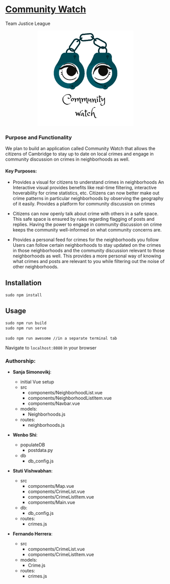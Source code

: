 
# [Community Watch](https://communitywatch.herokuapp.com/)
Team Justice League

<p align="center">
  <img src="public/favicon.ico" width=300 />
</p>


### Purpose and Functionality

We plan to build an application called Community Watch that allows the citizens of Cambridge to stay up to date on local crimes and engage in community discussion on crimes in neighborhoods as well. 

#### Key Purposes: 

- Provides a visual for citizens to understand crimes in neighborhoods
An Interactive visual provides benefits like real-time filtering, interactive hoverability for crime statistics, etc. Citizens can now better make out crime patterns in particular neighborhoods by observing the geography of it easily. 
Provides a platform for community discussion on crimes 


- Citizens can now openly talk about crime with others in a safe space. This safe space is ensured by rules regarding flagging of posts and replies. Having the power to engage in community discussion on crime keeps the community well-informed on what community concerns are. 


- Provides a personal feed for crimes for the neighborhoods you follow
Users can follow certain neighborhoods to stay updated on the crimes in those neighborhoods and the community discussion relevant to those neighborhoods as well. This provides a more personal way of knowing what crimes and posts are relevant to you while filtering out the noise of other neighborhoods. 



## Installation
```
sudo npm install
```

## Usage

```
sudo npm run build
sudo npm run serve

sudo npm run awesome //in a separate terminal tab
```
Navigate to `localhost:8080` in your browser 


### Authorship:
* **Sanja Simonovikj**:
  * initial Vue setup
  * src
    * components/NeighborhoodList.vue
    * components/NeighborhoodListItem.vue
    * components/Navbar.vue
  * models:
    * Neighborhoods.js
  * routes:
    * neighborhoods.js

* **Wenbo Shi**:
  * populateDB
    * postdata.py
  * db
    * db_config.js
* **Stuti Vishwabhan**:
  * src
    * components/Map.vue
    * components/CrimeList.vue
    * components/CrimeListItem.vue
    * components/Main.vue
  * db:
    * db_config.js
  * routes:
    * crimes.js
* **Fernando Herrera**:
  * src
    * components/CrimeList.vue
    * components/CrimeListItem.vue
  * models:
    * Crime.js
  * routes:
    * crimes.js
